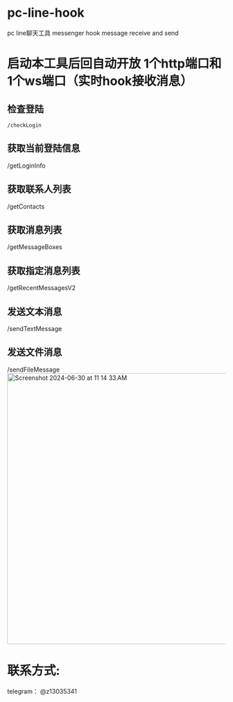 # pc-line-hook
pc line聊天工具 messenger hook message receive and send


# 启动本工具后回自动开放 1个http端口和1个ws端口（实时hook接收消息）

## 检查登陆
`/checkLogin` 
## 获取当前登陆信息
/getLoginInfo 
## 获取联系人列表
/getContacts 
## 获取消息列表
/getMessageBoxes 
## 获取指定消息列表
/getRecentMessagesV2 
## 发送文本消息
/sendTextMessage 
## 发送文件消息
/sendFileMessage 
<img width="623" alt="Screenshot 2024-06-30 at 11 14 33 AM" src="https://github.com/qiming97/pc-line-hook/assets/58248658/d7f169a2-f7b2-4916-8470-43923f82c843">


# 联系方式:
telegram： @z13035341

